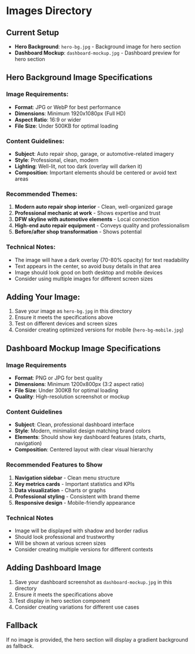 # Images Directory

## Current Setup
- **Hero Background**: `hero-bg.jpg` - Background image for hero section
- **Dashboard Mockup**: `dashboard-mockup.jpg` - Dashboard preview for hero section

## Hero Background Image Specifications

### Image Requirements:
- **Format**: JPG or WebP for best performance
- **Dimensions**: Minimum 1920x1080px (Full HD)
- **Aspect Ratio**: 16:9 or wider
- **File Size**: Under 500KB for optimal loading

### Content Guidelines:
- **Subject**: Auto repair shop, garage, or automotive-related imagery
- **Style**: Professional, clean, modern
- **Lighting**: Well-lit, not too dark (overlay will darken it)
- **Composition**: Important elements should be centered or avoid text areas

### Recommended Themes:
1. **Modern auto repair shop interior** - Clean, well-organized garage
2. **Professional mechanic at work** - Shows expertise and trust
3. **DFW skyline with automotive elements** - Local connection
4. **High-end auto repair equipment** - Conveys quality and professionalism
5. **Before/after shop transformation** - Shows potential

### Technical Notes:
- The image will have a dark overlay (70-80% opacity) for text readability
- Text appears in the center, so avoid busy details in that area
- Image should look good on both desktop and mobile devices
- Consider using multiple images for different screen sizes

## Adding Your Image:
1. Save your image as `hero-bg.jpg` in this directory
2. Ensure it meets the specifications above
3. Test on different devices and screen sizes
4. Consider creating optimized versions for mobile (`hero-bg-mobile.jpg`)

## Dashboard Mockup Image Specifications

### Image Requirements
- **Format**: PNG or JPG for best quality
- **Dimensions**: Minimum 1200x800px (3:2 aspect ratio)
- **File Size**: Under 300KB for optimal loading
- **Quality**: High-resolution screenshot or mockup

### Content Guidelines
- **Subject**: Clean, professional dashboard interface
- **Style**: Modern, minimalist design matching brand colors
- **Elements**: Should show key dashboard features (stats, charts, navigation)
- **Composition**: Centered layout with clear visual hierarchy

### Recommended Features to Show
1. **Navigation sidebar** - Clean menu structure
2. **Key metrics cards** - Important statistics and KPIs
3. **Data visualization** - Charts or graphs
4. **Professional styling** - Consistent with brand theme
5. **Responsive design** - Mobile-friendly appearance

### Technical Notes
- Image will be displayed with shadow and border radius
- Should look professional and trustworthy
- Will be shown at various screen sizes
- Consider creating multiple versions for different contexts

## Adding Dashboard Image
1. Save your dashboard screenshot as `dashboard-mockup.jpg` in this directory
2. Ensure it meets the specifications above
3. Test display in hero section component
4. Consider creating variations for different use cases

## Fallback
If no image is provided, the hero section will display a gradient background as fallback.
